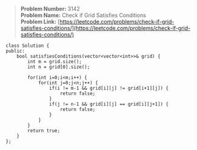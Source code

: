 > **Problem Number:** 3142 <br>
> **Problem Name:** Check if Grid Satisfies Conditions <br>
> **Problem Link:** [https://leetcode.com/problems/check-if-grid-satisfies-conditions/](https://leetcode.com/problems/check-if-grid-satisfies-conditions/) <br>

    class Solution {
    public:
        bool satisfiesConditions(vector<vector<int>>& grid) {
            int m = grid.size();
            int n = grid[0].size();
            
            for(int i=0;i<m;i++) {
                for(int j=0;j<n;j++) {
                    if(i != m-1 && grid[i][j] != grid[i+1][j]) {
                        return false;
                    }
                    if(j != n-1 && grid[i][j] == grid[i][j+1]) {
                        return false;
                    }
                }
            }
            return true;
        }
    };